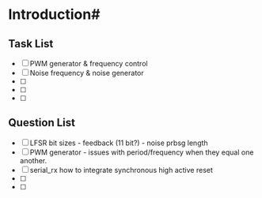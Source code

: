 # Introduction#


## Task List ##

- [ ] PWM generator & frequency control
- [ ] Noise frequency & noise generator
- [ ] 
- [ ] 
- [ ] 




## Question List ##


- [ ] LFSR bit sizes - feedback (11 bit?) - noise prbsg length
- [ ] PWM generator - issues with period/frequency when they equal one another.
- [ ] serial_rx how to integrate synchronous high active reset
- [ ] 
- [ ] 



